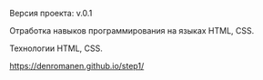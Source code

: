 Версия проекта: v.0.1

Отработка навыков программирования на языках HTML, CSS.

Технологии HTML, CSS.

https://denromanen.github.io/step1/
